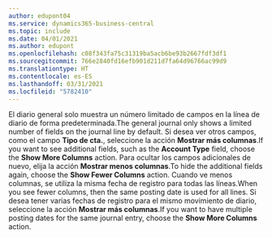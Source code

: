 ```yaml
---
author: edupont04
ms.service: dynamics365-business-central
ms.topic: include
ms.date: 04/01/2021
ms.author: edupont
ms.openlocfilehash: c08f343fa75c31319ba5acb6be93b2667fdf3df1
ms.sourcegitcommit: 766e2840fd16efb901d211d7fa64d96766ac99d9
ms.translationtype: HT
ms.contentlocale: es-ES
ms.lasthandoff: 03/31/2021
ms.locfileid: "5782410"
---
```

<span data-ttu-id="2d1d4-101">El diario general solo muestra un número limitado de campos en la línea de diario de forma predeterminada.</span><span class="sxs-lookup"><span data-stu-id="2d1d4-101">The general journal only shows a limited number of fields on the journal line by default.</span></span> <span data-ttu-id="2d1d4-102">Si desea ver otros campos, como el campo **Tipo de cta.**, seleccione la acción **Mostrar más columnas**.</span><span class="sxs-lookup"><span data-stu-id="2d1d4-102">If you want to see additional fields, such as the **Account Type** field, choose the **Show More Columns** action.</span></span> <span data-ttu-id="2d1d4-103">Para ocultar los campos adicionales de nuevo, elija la acción **Mostrar menos columnas**.</span><span class="sxs-lookup"><span data-stu-id="2d1d4-103">To hide the additional fields again, choose the **Show Fewer Columns** action.</span></span> <span data-ttu-id="2d1d4-104">Cuando ve menos columnas, se utiliza la misma fecha de registro para todas las líneas.</span><span class="sxs-lookup"><span data-stu-id="2d1d4-104">When you see fewer columns, then the same posting date is used for all lines.</span></span> <span data-ttu-id="2d1d4-105">Si desea tener varias fechas de registro para el mismo movimiento de diario, seleccione la acción **Mostrar más columnas**.</span><span class="sxs-lookup"><span data-stu-id="2d1d4-105">If you want to have multiple posting dates for the same journal entry, choose the **Show More Columns** action.</span></span>
